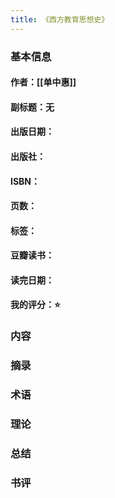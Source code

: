 ```yaml
---
title: 《西方教育思想史》
---
```


### 基本信息
#### 作者：[[单中惠]]
#### 副标题：无
#### 出版日期：
#### 出版社：
#### ISBN：
#### 页数：
#### 标签：
#### 豆瓣读书：
#### 读完日期：
#### 我的评分：⭐️
### 内容
### 摘录
### 术语
### 理论
### 总结
### 书评
